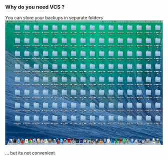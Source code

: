 ### Why do you need VCS ?

You can store your backups in separate folders
<img height='400' width="600" src='./images/backups.png' />

... but its not convenient
